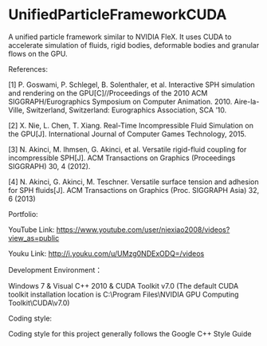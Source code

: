 # UnifiedParticleFrameworkCUDA
A unified particle framework similar to NVIDIA FleX. It uses CUDA to accelerate simulation of fluids, rigid bodies, deformable bodies and granular flows on the GPU.

References:

[1] P. Goswami, P. Schlegel, B. Solenthaler, et al. Interactive SPH simulation and rendering on the GPU[C]//Proceedings of the 2010 ACM SIGGRAPH/Eurographics Symposium on Computer Animation. 2010. Aire-la-Ville, Switzerland, Switzerland: Eurographics Association, SCA ’10.

[2] X. Nie, L. Chen, T. Xiang. Real-Time Incompressible Fluid Simulation on the GPU[J]. International Journal of Computer Games Technology, 2015.

[3] N. Akinci, M. Ihmsen, G. Akinci, et al. Versatile rigid-fluid coupling for incompressible SPH[J]. ACM Transactions on Graphics (Proceedings SIGGRAPH) 30, 4 (2012).

[4] N. Akinci, G. Akinci, M. Teschner. Versatile surface tension and adhesion for SPH fluids[J]. ACM Transactions on
Graphics (Proc. SIGGRAPH Asia) 32, 6 (2013)

Portfolio:

YouTube Link: https://www.youtube.com/user/niexiao2008/videos?view_as=public

Youku Link: http://i.youku.com/u/UMzg0NDExODQ=/videos
    
Development Environment：

Windows 7 & Visual C++ 2010 & CUDA Toolkit v7.0 (The default CUDA toolkit installation location is C:\Program Files\NVIDIA GPU Computing Toolkit\CUDA\v7.0)

Coding style:

Coding style for this project generally follows the Google C++ Style Guide 

